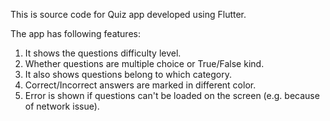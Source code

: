 This is source code for Quiz app developed using Flutter.

The app has following features:
1. It shows the questions difficulty level.
2. Whether questions are multiple choice or True/False kind.
3. It also shows questions belong to which category.
4. Correct/Incorrect answers are marked in different color.
5. Error is shown if questions can't be loaded on the screen (e.g. because of network issue).